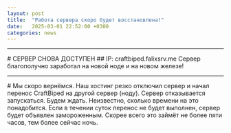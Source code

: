 ```yaml
---
layout: post
title:  "Работа сервера скоро будет восстановлена!"
date:   2025-03-01 22:52:00 +0300
categories: news
---
```

<hr>
# СЕРВЕР СНОВА ДОСТУПЕН
## IP: craftbiped.falixsrv.me
Сервер благополучно заработал на новой ноде и на новом железе!
<hr>
# Мы скоро вернёмся.
Наш хостинг резко отключил сервер и начал перенос CraftBiped на другой сервер (ноду). Сервер отказывается запускаться. Будем ждать. Неизвестно, сколько времени на это понадобится. Если в течении суток перенос не будет выполнен, сервер будет объявлен замороженным. Скорее всего это займёт не более пяти часов, тем более сейчас ночь.

